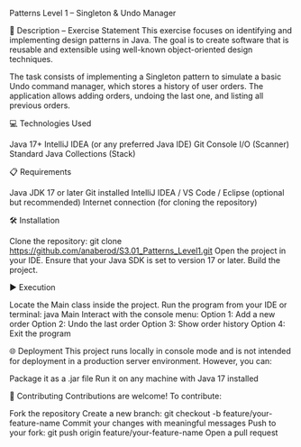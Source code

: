 Patterns Level 1 – Singleton & Undo Manager


📄 Description – Exercise Statement This exercise focuses on identifying and implementing design patterns in Java. The goal is to create software that is reusable and extensible using well-known object-oriented design techniques.

The task consists of implementing a Singleton pattern to simulate a basic Undo command manager, which stores a history of user orders. The application allows adding orders, undoing the last one, and listing all previous orders.

💻 Technologies Used

Java 17+
IntelliJ IDEA (or any preferred Java IDE)
Git
Console I/O (Scanner)
Standard Java Collections (Stack)

📋 Requirements

Java JDK 17 or later
Git installed
IntelliJ IDEA / VS Code / Eclipse (optional but recommended)
Internet connection (for cloning the repository)

🛠️ Installation

Clone the repository: git clone https://github.com/anaberod/S3.01_Patterns_Level1.git
Open the project in your IDE.
Ensure that your Java SDK is set to version 17 or later.
Build the project.

▶️ Execution

Locate the Main class inside the project.
Run the program from your IDE or terminal: java Main
Interact with the console menu:
Option 1: Add a new order
Option 2: Undo the last order
Option 3: Show order history
Option 4: Exit the program

🌐 Deployment This project runs locally in console mode and is not intended for deployment in a production server environment. However, you can:

Package it as a .jar file
Run it on any machine with Java 17 installed

🤝 Contributing Contributions are welcome! To contribute:

Fork the repository
Create a new branch: git checkout -b feature/your-feature-name
Commit your changes with meaningful messages
Push to your fork: git push origin feature/your-feature-name
Open a pull request
